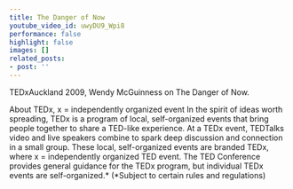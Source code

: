 ```yaml
---
title: The Danger of Now
youtube_video_id: uwyDU9_Wpi8
performance: false
highlight: false
images: []
related_posts:
- post: ''
---
```


TEDxAuckland 2009, Wendy McGuinness on The Danger of Now.

About TEDx, x = independently organized event
In the spirit of ideas worth spreading, TEDx is a program of local, self-organized events that bring people together to share a TED-like experience. At a TEDx event, TEDTalks video and live speakers combine to spark deep discussion and connection in a small group. These local, self-organized events are branded TEDx, where x = independently organized TED event. The TED Conference provides general guidance for the TEDx program, but individual TEDx events are self-organized.* (*Subject to certain rules and regulations)

